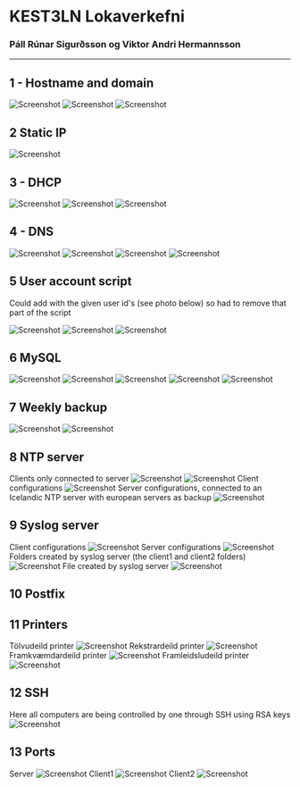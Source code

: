 # KEST3LN Lokaverkefni
### Páll Rúnar Sigurðsson og Viktor Andri Hermannsson
---
## 1 - Hostname and domain

![Screenshot](src/Screenshot%20(28).png)
![Screenshot](src/Screenshot%20(31).png)
![Screenshot](src/Screenshot%20(32).png)

## 2 Static IP

![Screenshot](src/Screenshot%20(49).png)

## 3 - DHCP

![Screenshot](src/Screenshot%20(44).png)
![Screenshot](src/Screenshot%20(45).png)
![Screenshot](src/Screenshot%20(46).png)

## 4 - DNS

![Screenshot](src/Screenshot%20(42).png)
![Screenshot](src/Screenshot%20(43).png)
![Screenshot](src/Screenshot%20(47).png)
![Screenshot](src/Screenshot%20(48).png)

## 5 User account script

Could add with the given user id's (see photo below) so had to remove that part of the script

![Screenshot](src/Screenshot%20(14).png)
![Screenshot](src/Screenshot%20(15).png)
![Screenshot](src/Screenshot%20(16).png)

## 6 MySQL

![Screenshot](src/DC60FB8B-70EE-404A-950B-307B39487738.jpeg)
![Screenshot](src/17E84374-9D83-4B17-BA3C-F77E387BADEC.jpeg)
![Screenshot](src/0D9BAC35-D771-436B-8ACA-D5AE0F061F76.jpeg)
![Screenshot](src/B33A1CD0-8166-4356-8733-42CD1A3AB315.jpeg)
![Screenshot](src/F0F5377A-0A85-4064-BB27-47B0BED8E2E5.jpeg)

## 7 Weekly backup

![Screenshot](src/Screenshot%20(17).png)
![Screenshot](src/Screenshot%20(30).png)

## 8 NTP server

Clients only connected to server
![Screenshot](src/Screenshot%20(21).png)
![Screenshot](src/Screenshot%20(23).png)
Client configurations
![Screenshot](src/Screenshot%20(22).png)
Server configurations, connected to an Icelandic NTP server with european servers as backup
![Screenshot](src/Screenshot%20(29).png)

## 9 Syslog server

Client configurations
![Screenshot](src/Screenshot%20(26).png)
Server configurations
![Screenshot](src/Screenshot%20(25).png)
Folders created by syslog server (the client1 and client2 folders)
![Screenshot](src/Screenshot%20(24).png)
File created by syslog server
![Screenshot](src/Screenshot%20(27).png)

## 10 Postfix



## 11 Printers

Tölvudeild printer
![Screenshot](src/Screenshot%20(36).png)
Rekstrardeild printer
![Screenshot](src/Screenshot%20(35).png)
Framkvæmdardeild printer
![Screenshot](src/Screenshot%20(39).png)
Framleidsludeild printer
![Screenshot](src/Screenshot%20(38).png)

## 12 SSH

Here all computers are being controlled by one through SSH using RSA keys
![Screenshot](src/0742F427-7D05-4F97-99B3-5BB0A60EAA5A.jpeg)

## 13 Ports

Server
![Screenshot](src/Screenshot%20(37).png)
Client1
![Screenshot](src/Screenshot%20(41).png)
Client2
![Screenshot](src/Screenshot%20(40).png)

